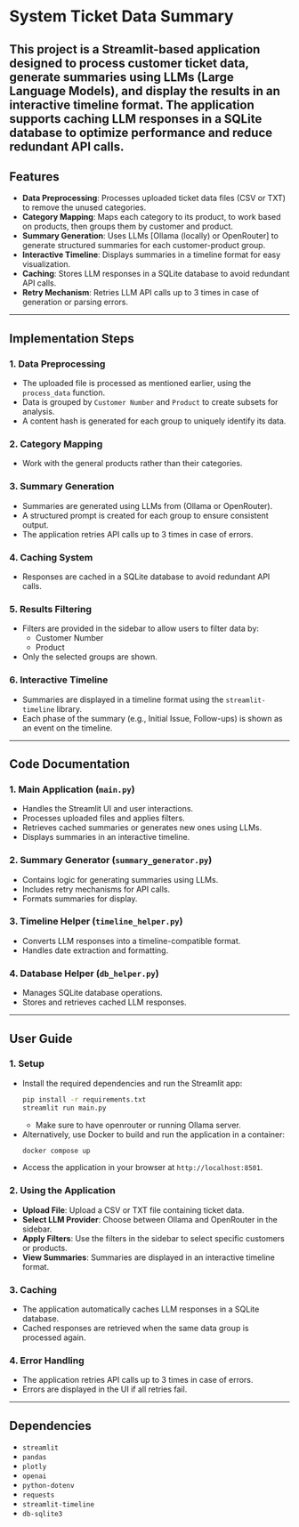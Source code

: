 # System Ticket Data Summary

This project is a Streamlit-based application designed to process customer ticket data, generate summaries using LLMs (Large Language Models), and display the results in an interactive timeline format. The application supports caching LLM responses in a SQLite database to optimize performance and reduce redundant API calls.
---
## Features
- **Data Preprocessing**: Processes uploaded ticket data files (CSV or TXT) to remove the unused categories.
- **Category Mapping**: Maps each category to its product, to work based on products, then groups them by customer and product.
- **Summary Generation**: Uses LLMs [Ollama (locally) or OpenRouter] to generate structured summaries for each customer-product group.
- **Interactive Timeline**: Displays summaries in a timeline format for easy visualization.
- **Caching**: Stores LLM responses in a SQLite database to avoid redundant API calls.
- **Retry Mechanism**: Retries LLM API calls up to 3 times in case of generation or parsing errors.
---
## Implementation Steps

### 1. **Data Preprocessing**
   - The uploaded file is processed as mentioned earlier, using the `process_data` function.
   - Data is grouped by `Customer Number` and `Product` to create subsets for analysis.
   - A content hash is generated for each group to uniquely identify its data.

### 2. **Category Mapping**
   - Work with the general products rather than their categories. 

### 3. **Summary Generation**
   - Summaries are generated using LLMs from (Ollama or OpenRouter).
   - A structured prompt is created for each group to ensure consistent output.
   - The application retries API calls up to 3 times in case of errors.

### 4. Caching System
   - Responses are cached in a SQLite database to avoid redundant API calls.

### 5. Results Filtering
   - Filters are provided in the sidebar to allow users to filter data by:
      - Customer Number
      - Product
   - Only the selected groups are shown.

### 6. **Interactive Timeline**
   - Summaries are displayed in a timeline format using the `streamlit-timeline` library.
   - Each phase of the summary (e.g., Initial Issue, Follow-ups) is shown as an event on the timeline.
---
## Code Documentation

### 1. **Main Application (`main.py`)**
   - Handles the Streamlit UI and user interactions.
   - Processes uploaded files and applies filters.
   - Retrieves cached summaries or generates new ones using LLMs.
   - Displays summaries in an interactive timeline.

### 2. **Summary Generator (`summary_generator.py`)**
   - Contains logic for generating summaries using LLMs.
   - Includes retry mechanisms for API calls.
   - Formats summaries for display.

### 3. **Timeline Helper (`timeline_helper.py`)**
   - Converts LLM responses into a timeline-compatible format.
   - Handles date extraction and formatting.

### 4. **Database Helper (`db_helper.py`)**
   - Manages SQLite database operations.
   - Stores and retrieves cached LLM responses.
---
## User Guide

### 1. **Setup**
   - Install the required dependencies and run the Streamlit app:
     ```bash
     pip install -r requirements.txt
     streamlit run main.py
     ```
     - Make sure to have openrouter or running Ollama server.
   - Alternatively, use Docker to build and run the application in a container:
     ```bash
     docker compose up
     ```
   - Access the application in your browser at `http://localhost:8501`.

### 2. **Using the Application**
   - **Upload File**: Upload a CSV or TXT file containing ticket data.
   - **Select LLM Provider**: Choose between Ollama and OpenRouter in the sidebar.
   - **Apply Filters**: Use the filters in the sidebar to select specific customers or products.
   - **View Summaries**: Summaries are displayed in an interactive timeline format.

### 3. **Caching**
   - The application automatically caches LLM responses in a SQLite database.
   - Cached responses are retrieved when the same data group is processed again.

### 4. **Error Handling**
   - The application retries API calls up to 3 times in case of errors.
   - Errors are displayed in the UI if all retries fail.
---
## Dependencies
- `streamlit`
- `pandas`
- `plotly`
- `openai`
- `python-dotenv`
- `requests`
- `streamlit-timeline`
- `db-sqlite3`